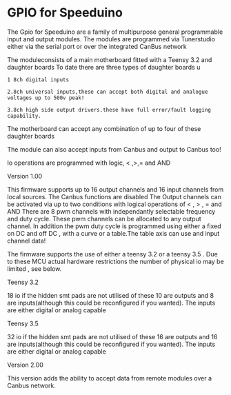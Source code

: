# GPIO for Speeduino

The Gpio for Speeduino are a family of multipurpose general programmable input and output modules.
The modules are programmed via Tunerstudio either via the serial port or over the integrated CanBus network

The moduleconsists of a main motherboard fitted with a Teensy 3.2 and daughter boards
To date there are three types of daughter boards u

	1 8ch digital inputs 

	2.8ch universal inputs,these can accept both digital and analogue voltages up to 500v peak!

	3.8ch high side output drivers.these have full error/fault logging capability.

The motherboard can accept any combination of up to four of these daughter boards

The module can also accept inputs from Canbus and output to Canbus too!

Io operations are programmed with logic, < ,>,= and AND



Version 1.00

This firmware supports up to 16 output channels and 16 input channels from local sources. The Canbus functions are disabled
The Output channels can be activated via up to two conditions with logical operations of < , > , = and AND
There are 8 pwm channels with independantly selectable frequency and  duty cycle. These pwm channels can be allocated to any output channel. 
In addition the pwm duty cycle is programmed using either a fixed on DC and off DC , with a curve or a table.The table axis can use and input channel data!

The firmware supports the use of either a teensy 3.2 or a teensy 3.5 .
Due to these MCU actual hardware restrictions the number of physical io may be limited , see below.

Teensy 3.2

18 io if the hidden smt pads are not utilised of these 10 are outputs and 8 are inputs(although this could be reconfigured if you wanted). 
The inputs are either digital or analog capable 

Teensy 3.5

32 io if the hidden smt pads are not utilised of these 16 are outputs and 16 are inputs(although this could be reconfigured if you wanted). 
The inputs are either digital or analog capable 



Version 2.00

This version adds the ability to accept data from remote modules over a Canbus network.

